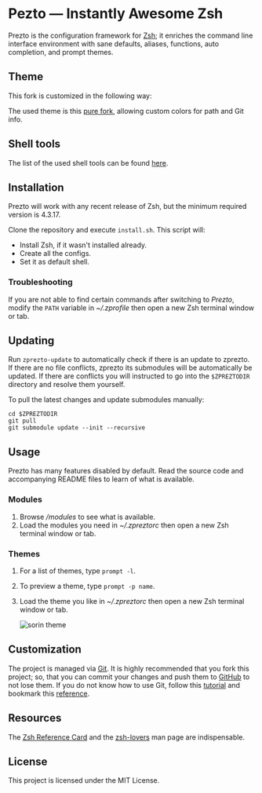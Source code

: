 # Pezto — Instantly Awesome Zsh

Prezto is the configuration framework for [Zsh][1]; it enriches the command line
interface environment with sane defaults, aliases, functions, auto completion,
and prompt themes.

## Theme

This fork is customized in the following way:

The used theme is this [pure fork](https://github.com/julenpardo/pure), allowing
custom colors for path and Git info.

## Shell tools

The list of the used shell tools can be found [here](https://gist.github.com/julenpardo/4e57765c59de10fca8d32961800d0055).

## Installation

Prezto will work with any recent release of Zsh, but the minimum required
version is 4.3.17.

Clone the repository and execute `install.sh`. This script will:

* Install Zsh, if it wasn't installed already.
* Create all the configs.
* Set it as default shell.

### Troubleshooting

If you are not able to find certain commands after switching to _Prezto_,
modify the `PATH` variable in _~/.zprofile_ then open a new Zsh terminal
window or tab.

## Updating

Run `zprezto-update` to automatically check if there is an update to zprezto.
If there are no file conflicts, zprezto its submodules will be automatically
be updated. If there are conflicts you will instructed to go
into the `$ZPREZTODIR` directory and resolve them yourself.

To pull the latest changes and update submodules manually:

```console
cd $ZPREZTODIR
git pull
git submodule update --init --recursive
```

## Usage

Prezto has many features disabled by default. Read the source code and
accompanying README files to learn of what is available.

### Modules

1.  Browse _/modules_ to see what is available.
2.  Load the modules you need in _~/.zpreztorc_ then open a new Zsh terminal
    window or tab.

### Themes

1.  For a list of themes, type `prompt -l`.
2.  To preview a theme, type `prompt -p name`.
3.  Load the theme you like in _~/.zpreztorc_ then open a new Zsh terminal
    window or tab.

    ![sorin theme][2]

## Customization

The project is managed via [Git][3]. It is highly recommended that you fork this
project; so, that you can commit your changes and push them to [GitHub][4] to
not lose them. If you do not know how to use Git, follow this [tutorial][5] and
bookmark this [reference][6].

## Resources

The [Zsh Reference Card][7] and the [zsh-lovers][8] man page are indispensable.

## License

This project is licensed under the MIT License.

[1]: http://www.zsh.org
[2]: http://i.imgur.com/nrGV6pg.png "sorin theme"
[3]: http://git-scm.com
[4]: https://github.com
[5]: http://gitimmersion.com
[6]: http://gitref.org
[7]: http://www.bash2zsh.com/zsh_refcard/refcard.pdf
[8]: http://grml.org/zsh/zsh-lovers.html
